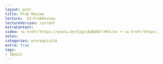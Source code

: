 ```yaml
---
layout: post
title: Prob Review   
lecture:  S3-ProbReview
lectureVersion: current
extraContent:  
video: <a href="https://youtu.be/Sjgzi8aKQO4">M1</a> + <a href="https://youtu.be/Ac6pwhJR-t4">M2</a>
notes: 
categories: prerequisite 
extra: true
tags:
- 1Basic
---
```

